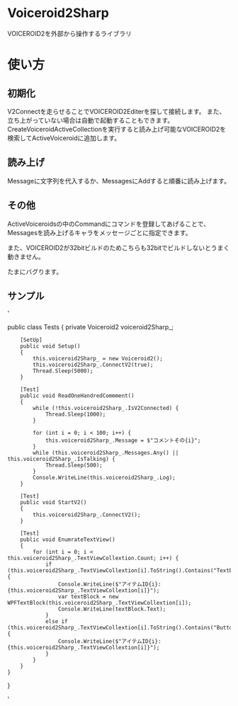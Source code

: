 # Voiceroid2Sharp
VOICEROID2を外部から操作するライブラリ

# 使い方
## 初期化
V2Connectを走らせることでVOICEROID2Editerを探して接続します。
また、立ち上がっていない場合は自動で起動することもできます。
CreateVoiceroidActiveCollectionを実行すると読み上げ可能なVOICEROID2を検索してActiveVoiceroidに追加します。
## 読み上げ
Messageに文字列を代入するか、MessagesにAddすると順番に読み上げます。
## その他
ActiveVoiceroidsの中のCommandにコマンドを登録してあげることで、Messagesを読み上げるキャラをメッセージごとに指定できます。

また、VOICEROID2が32bitビルドのためこちらも32bitでビルドしないとうまく動きません。


たまにバグります。

## サンプル
'

public class Tests
{
        private Voiceroid2 voiceroid2Sharp_;

        [SetUp]
        public void Setup()
        {
            this.voiceroid2Sharp_ = new Voiceroid2();
            this.voiceroid2Sharp_.ConnectV2(true);
            Thread.Sleep(5000);
        }

        [Test]
        public void ReadOneHandredCommment()
        {
            while (!this.voiceroid2Sharp_.IsV2Connected) {
                Thread.Sleep(1000);
            }

            for (int i = 0; i < 100; i++) {
                this.voiceroid2Sharp_.Message = $"コメントその{i}";
            }
            while (this.voiceroid2Sharp_.Messages.Any() || this.voiceroid2Sharp_.IsTalking) {
                Thread.Sleep(500);
            }
            Console.WriteLine(this.voiceroid2Sharp_.Log);
        }

        [Test]
        public void StartV2()
        {
            this.voiceroid2Sharp_.ConnectV2();
        }

        [Test]
        public void EnumrateTextView()
        {
            for (int i = 0; i < this.voiceroid2Sharp_.TextViewCollextion.Count; i++) {
                if (this.voiceroid2Sharp_.TextViewCollextion[i].ToString().Contains("TextBlock")) {
                    Console.WriteLine($"アイテムID{i}:{this.voiceroid2Sharp_.TextViewCollextion[i]}");
                    var textBlock = new WPFTextBlock(this.voiceroid2Sharp_.TextViewCollextion[i]);
                    Console.WriteLine(textBlock.Text);
                }
                else if (this.voiceroid2Sharp_.TextViewCollextion[i].ToString().Contains("Button")) {
                    Console.WriteLine($"アイテムID{i}:{this.voiceroid2Sharp_.TextViewCollextion[i]}");
                }
            }
        }
    }
}

'
